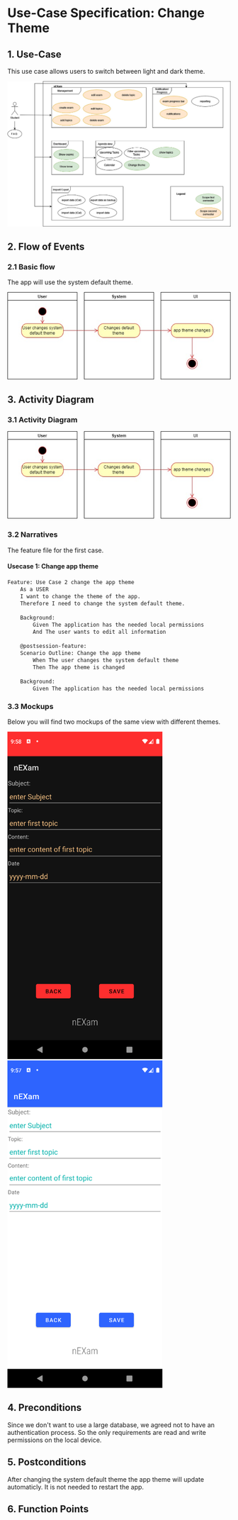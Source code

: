 # Use-Case Specification: Change Theme

## 1. Use-Case
This use case allows users to switch between light and dark theme.

![Use Case](https://github.com/nEXam-App/nEXam-doc/blob/main/diagrams/nEXam-use%20case%20diagram.jpg)

## 2. Flow of Events
### 2.1 Basic flow
The app will use the system default theme.

![Basic Flow](https://github.com/nEXam-App/nEXam-doc/blob/main/diagrams/activity_diagram_ChangeTheme.jpg)

## 3. Activity Diagram
### 3.1 Activity Diagram
![Activity Diagram](https://github.com/nEXam-App/nEXam-doc/blob/main/diagrams/activity_diagram_ChangeTheme.jpg)

### 3.2 Narratives
The feature file for the first case.
#### Usecase 1: Change app theme
```Gherkin
Feature: Use Case 2 change the app theme
    As a USER 
    I want to change the theme of the app.
    Therefore I need to change the system default theme.

    Background:
        Given The application has the needed local permissions
        And The user wants to edit all information

    @postsession-feature:
    Scenario Outline: Change the app theme
        When The user changes the system default theme
        Then The app theme is changed 

    Background:
        Given The application has the needed local permissions
```

### 3.3 Mockups

Below you will find two mockups of the same view with different themes.

<img src="https://github.com/nEXam-App/nEXam-doc/blob/main/wireframes/create%20exam.png" alt="drawing" width="350"/>
<img src="https://github.com/nEXam-App/nEXam-doc/blob/main/wireframes/create%20exam%20light.png" alt="drawing" width="350"/>

## 4. Preconditions

Since we don't want to use a large database, we agreed not to have an authentication process. So the only requirements are read and write permissions on the local device.

## 5. Postconditions
After changing the system default theme the app theme will update automaticly. It is not needed to restart the app.

## 6. Function Points
[//]: <Domain Characteristic Table>

[//]: <Complexity Adjustment Table>
